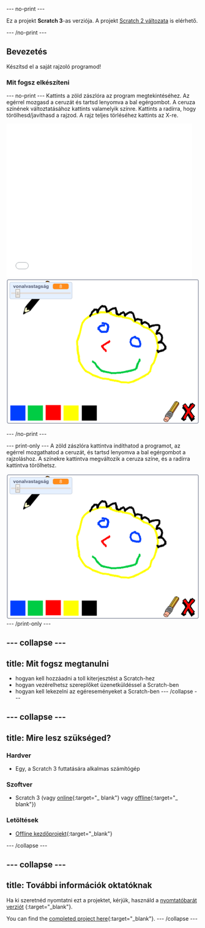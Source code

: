 --- no-print ---

Ez a projekt **Scratch 3**-as verziója. A projekt [Scratch 2 változata](https://projects.raspberrypi.org/hu-HU/projects/paint-box-scratch2) is elérhető.

--- /no-print ---

## Bevezetés

Készítsd el a saját rajzoló programod!

### Mit fogsz elkészíteni

--- no-print --- Kattints a zöld zászlóra az program megtekintéséhez. Az egérrel mozgasd a ceruzát és tartsd lenyomva a bal egérgombot. A ceruza színének változtatásához kattints valamelyik színre. Kattints a radírra, hogy törölhesd/javíthasd a rajzod. A rajz teljes törléséhez kattints az X-re.

<div class="scratch-preview">
  <iframe allowtransparency="true" width="485" height="402" src="//scratch.mit.edu/projects/embed/329443797/?autostart=false" frameborder="0" scrolling="no"></iframe>
  <img src="images/showcase.png">
</div>

--- /no-print ---

--- print-only --- A zöld zászlóra kattintva indíthatod a programot, az egérrel mozgathatod a ceruzát, és tartsd lenyomva a bal egérgombot a rajzoláshoz. A színekre kattintva megváltozik a ceruza színe, és a radírra kattintva törölhetsz.

![bemutató](images/showcase.png) --- /print-only ---

--- collapse ---
---
title: Mit fogsz megtanulni
---

+ hogyan kell hozzáadni a toll kiterjesztést a Scratch-hez
+ hogyan vezérelhetsz szereplőket üzenetküldéssel a Scratch-ben
+ hogyan kell lekezelni az egéreseményeket a Scratch-ben --- /collapse ---

--- collapse ---
---
title: Mire lesz szükséged?
---

### Hardver

+ Egy, a Scratch 3 futtatására alkalmas számítógép

### Szoftver

+ Scratch 3 (vagy [online](http://rpf.io/scratchon){:target="_ blank"} vagy [offline](http://rpf.io/scratchoff){:target="_ blank"})

### Letöltések

+ [Offline kezdőprojekt](http://rpf.io/p/hu-HU/paint-box-go){:target="_blank"}

--- /collapse ---

--- collapse ---
---
title: További információk oktatóknak
---

Ha ki szeretnéd nyomtatni ezt a projektet, kérjük, használd a [nyomtatóbarát verziót](https://projects.raspberrypi.org/hu-HU/projects/paint-box/print) {:target="_blank"}.

You can find the [completed project here](http://rpf.io/p/hu-HU/paint-box-get){:target="_blank"}. --- /collapse ---